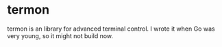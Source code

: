 # termon
termon is an library for advanced terminal control. I wrote it when Go was very young, so it might not build now.
